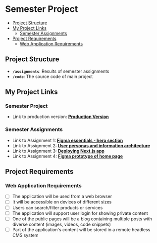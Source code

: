 # Semester Project <!-- omit in toc -->

- [Project Structure](#project-structure)
- [My Project Links](#my-project-links)
  - [Semester Assignments](#semester-assignments)
- [Project Requirements](#project-requirements)
  - [Web Application Requirements](#web-application-requirements)

## Project Structure

- **`/assignments`**: Results of semester assignments
- **`/code`**: The source code of main project

## My Project Links

### Semester Project

- Link to production version: [**Production Version**](https://quiz-wrld.vercel.app/)

### Semester Assignments

- Link to Assignment 1: [**Figma essentials - hero section**](/assignments/assignment%201/figma_essentials-hero_section.mp4)
- Link to Assignment 2: [**User personas and information architecture**](/assignments/assignment%202/user_personas_and_information_architecture.pdf)
- Link to Assignment 3: [**Deploying Next.js app**](https://quiz-wrld.vercel.app/)
- Link to Assignment 4: [**Figma prototype of home page**](/assignments/assignment%204/home_page_figma_prototype.png)

## Project Requirements

### Web Application Requirements

- [ ] The application will be used from a web browser
- [ ] It will be accessible on devices of different sizes
- [ ] Users can search/filter products or services
- [ ] The application will support user login for showing private content
- [ ] One of the public pages will be a blog containing multiple posts with diverse content (images, videos, code snippets)
- [ ] Part of the application's content will be stored in a remote headless CMS system
